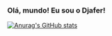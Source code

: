 ### Olá, mundo! Eu sou o Djafer!
[![Anurag's GitHub stats](https://github-readme-stats.vercel.app/api?username=DjaferFernandes)](https://github.com/DjaferFernandes/github-readme-stats)
